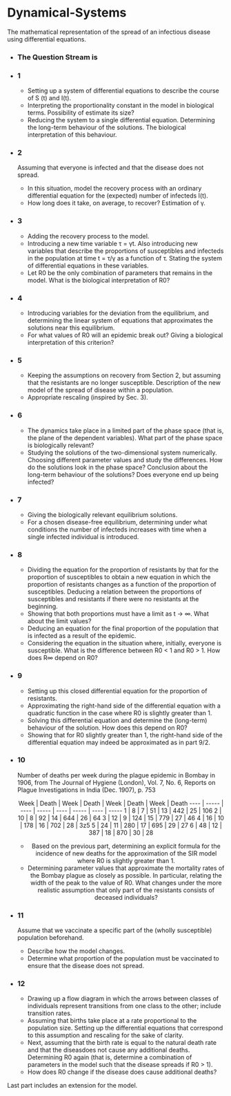 # Dynamical-Systems
The mathematical representation of the spread of an infectious disease using differential equations.

* ### The Question Stream is
* ### 1 
  * Setting up a system of differential equations to describe the course of S (t) and I(t).
  * Interpreting the proportionality constant in the model in biological terms. Possibility of estimate its size?
  * Reducing the system to a single differential equation. Determining the long-term behaviour of the solutions. The biological interpretation of this behaviour.

 * ### 2
   Assuming that everyone is infected and that the disease does not spread.
   * In this situation, model the recovery process with an ordinary differential equation for the (expected) number of infecteds I(t).
   * How long does it take, on average, to recover? Estimation of γ.
     
 * ### 3
   * Adding the recovery process to the model.
   * Introducing a new time variable τ = γt. Also introducing new variables that describe the proportions of susceptibles and infecteds in the population at time t = τ/γ as a function of τ. Stating the system of differential equations in these variables.
   * Let R0 be the only combination of parameters that remains in the model. What is the biological interpretation of R0?
  
 * ### 4
   * Introducing variables for the deviation from the equilibrium, and determining the linear
system of equations that approximates the solutions near this equilibrium.
   * For what values of R0 will an epidemic break out? Giving a biological interpretation of this criterion?
  
 * ### 5
   * Keeping the assumptions on recovery from Section 2, but assuming that the resistants are no longer susceptible. Description of the new model of the spread of disease within a population.
   * Appropriate rescaling (inspired by Sec. 3).
  
 * ### 6
   * The dynamics take place in a limited part of the phase space (that is, the plane of
the dependent variables). What part of the phase space is biologically relevant?
   * Studying the solutions of the two-dimensional system numerically. Choosing different parameter values and study the differences. How do the solutions look in the phase space? Conclusion about the long-term behaviour of the solutions? Does everyone end up being infected?
  
 * ### 7
   * Giving the biologically relevant equilibrium solutions.    
   * For a chosen disease-free equilibrium, determining under what conditions the number of infecteds increases with time when a single infected individual is introduced.
  
 * ### 8
   * Dividing the equation for the proportion of resistants by that for the proportion of susceptibles to obtain a new equation in which the proportion of resistants changes as a function of the proportion of susceptibles. Deducing a relation between the proportions of susceptibles and resistants if there were no resistants at the beginning.
   * Showing that both proportions must have a limit as t → ∞. What about the limit values?
   * Deducing an equation for the final proportion of the population that is infected as a result of the epidemic.
   * Considering the equation in the situation where, initially, everyone is susceptible. What is the difference between R0 < 1 and R0 > 1. How does R∞ depend on R0?

* ### 9
  * Setting up this closed differential equation for the proportion of resistants.
  * Approximating the right-hand side of the differential equation with a quadratic function in the case where R0 is slightly greater than 1.
  * Solving this differential equation and determine the (long-term) behaviour of the solution. How does this depend on R0?
  * Showing that for R0 slightly greater than 1, the right-hand side of the differential equation may indeed be approximated as in part 9/2.
 
* ### 10
  Number of deaths per week during the plague epidemic in Bombay in 1906, from The Journal of Hygiene (London), Vol. 7, No. 6, Reports on Plague Investigations in India (Dec. 1907), p. 753  
  <div align="center">
     Week | Death | Week | Death | Week | Death | Week  | Death 
     ---- | ----- | ---- | ----- | ---- | ----- | ----  | ----- 
     1    | 8     | 7    | 51    | 13   | 442   | 25    | 106     
     2    | 10    | 8    | 92    | 14   | 644   | 26    | 64    
     3    | 12    | 9    | 124   | 15   | 779   | 27    | 46    
     4    | 16    | 10   | 178   | 16   | 702   | 28    | 3z5    
     5    | 24    | 11   | 280   | 17   | 695   | 29    | 27    
     6    | 48    | 12   | 387   | 18   | 870   | 30    | 28    
  
  <div>  

    * Based on the previous part, determining an explicit formula for the incidence of new deaths for the approximation of the SIR model where R0 is slightly greater than 1.
    * Determining parameter values that approximate the mortality rates of the Bombay plague as closely as possible. In particular, relating the width of the peak to the value of R0. What changes under the more realistic assumption that only part of the resistants consists of deceased individuals?
  
 *  ### 11
    Assume that we vaccinate a specific part of the (wholly susceptible) population beforehand.
    * Describe how the model changes.
    * Determine what proportion of the population must be vaccinated to ensure that the disease does not spread.

* ### 12
  *  Drawing up a flow diagram in which the arrows between classes of individuals represent transitions from one class to the other; include transition rates.
  * Assuming that births take place at a rate proportional to the population size. Setting up the differential equations that correspond to this assumption and rescaling for the sake of clarity.
  * Next, assuming that the birth rate is equal to the natural death rate and that the diseasdoes not cause any additional deaths. Determining R0 again (that is, determine a combination of parameters in the model such that the disease spreads if R0 > 1).
  * How does R0 change if the disease does cause additional deaths?
 
Last part includes an extension for the model.






